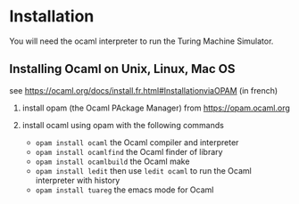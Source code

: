 # Installation 

You will need the ocaml interpreter to run the Turing Machine Simulator.

## Installing Ocaml on Unix, Linux, Mac OS

see https://ocaml.org/docs/install.fr.html#InstallationviaOPAM (in french)

1. install opam (the Ocaml PAckage Manager) from https://opam.ocaml.org

2. install ocaml using opam with the following commands
   
    - ``opam install ocaml``      the Ocaml compiler and interpreter 
    - ``opam install ocamlfind``  the Ocaml finder of library
    - ``opam install ocamlbuild`` the Ocaml make 
    - ``opam install ledit``      then use ``ledit ocaml`` to run the Ocaml interpreter with history
    - ``opam install tuareg``     the emacs mode for Ocaml
